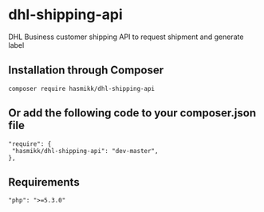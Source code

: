 
# dhl-shipping-api

DHL Business customer shipping API to request shipment and generate label

## Installation through Composer

`composer require hasmikk/dhl-shipping-api`

## Or add the following code to your composer.json file 

```
"require": {
 "hasmikk/dhl-shipping-api": "dev-master",
},
```

## Requirements

 `"php": ">=5.3.0"`